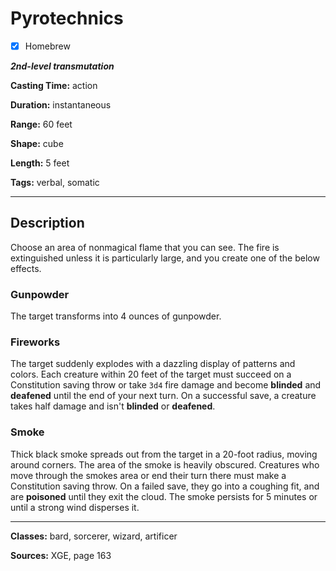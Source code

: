 # Pyrotechnics

- [x] Homebrew

***2nd-level transmutation***

**Casting Time:** action

**Duration:** instantaneous

**Range:** 60 feet

**Shape:** cube

**Length:** 5 feet

**Tags:** verbal, somatic

---

## Description
Choose an area of nonmagical flame that you can see.
The fire is extinguished unless it is particularly large, and you create one of the below effects.

### Gunpowder
The target transforms into 4 ounces of gunpowder.

### Fireworks
The target suddenly explodes with a dazzling display of patterns and colors.
Each creature within 20 feet of the target must succeed on a Constitution saving throw or take `3d4` fire damage and become **blinded** and **deafened** until the end of your next turn.
On a successful save, a creature takes half damage and isn't **blinded** or **deafened**.

### Smoke
Thick black smoke spreads out from the target in a 20-foot radius, moving around corners.
The area of the smoke is heavily obscured.
Creatures who move through the smokes area or end their turn there must make a Constitution saving throw.
On a failed save, they go into a coughing fit, and are **poisoned** until they exit the cloud.
The smoke persists for 5 minutes or until a strong wind disperses it.

---

**Classes:** bard, sorcerer, wizard, artificer

**Sources:** XGE, page 163
